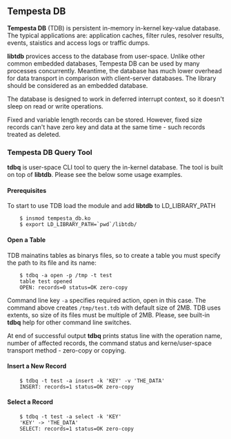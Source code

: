 ## Tempesta DB

**Tempesta DB** (TDB) is persistent in-memory in-kernel key-value database.
The typical applications are: application caches, filter rules,
resolver results, events, staistics and access logs or traffic dumps.

**libtdb** provices access to the database from user-space. Unlike other common
embedded databases, Tempesta DB can be used by many processes concurrently.
Meantime, the database has much lower overhead for data transport in comparison
with client-server databases. The library should be considered as an embedded
database.

The database is designed to work in deferred interrupt context, so it doesn't
sleep on read or write operations.

Fixed and variable length records can be stored. However, fixed size records
can't have zero key and data at the same time - such records treated as deleted.


### Tempesta DB Query Tool

**tdbq** is user-space CLI tool to query the in-kernel database.
The tool is built on top of **libtdb**.
Please see the below some usage examples.

#### Prerequisites

To start to use TDB load the module and add **libtdb** to LD\_LIBRARY\_PATH

        $ insmod tempesta_db.ko
        $ export LD_LIBRARY_PATH=`pwd`/libtdb/

#### Open a Table

TDB mainatins tables as binarys files, so to create a table you must specify the
path to its file and its name:

        $ tdbq -a open -p /tmp -t test
        table test opened
        OPEN: records=0 status=OK zero-copy

Command line key `-a` specifies required action, open in this case. The command
above creates `/tmp/test.tdb` with default size of 2MB. TDB uses extents,
so size of its files must be multiple of 2MB. Please, see built-in **tdbq** help
for other command line switches.

At end of successful output **tdbq** prints status line with the operation name,
number of affected records, the command status and kerne/user-space transport
method - zero-copy or copying.

#### Insert a New Record

        $ tdbq -t test -a insert -k 'KEY' -v 'THE_DATA'
        INSERT: records=1 status=OK zero-copy

#### Select a Record

        $ tdbq -t test -a select -k 'KEY'
        'KEY' -> 'THE_DATA'
        SELECT: records=1 status=OK zero-copy

